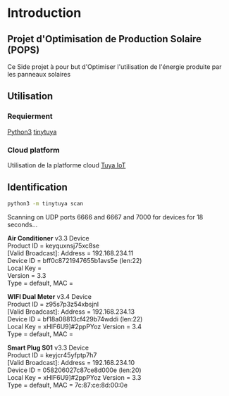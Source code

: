 # Introduction 


## Projet d'Optimisation de Production Solaire (POPS)

Ce Side projet à pour but d'Optimiser l'utilisation de l'énergie produite par les panneaux solaires

## Utilisation

### Requierment


[Python3]('https://www.python.org/downloads/release/python-31013/') 
[tinytuya]('https://github.com/jasonacox/tinytuya')

### Cloud platform

Utilisation de la platforme cloud [Tuya IoT]('https://iot.tuya.com/') 


## Identification


```bash
python3 -m tinytuya scan
```

Scanning on UDP ports 6666 and 6667 and 7000 for devices for 18 seconds...

**Air Conditioner**
v3.3 Device   
Product ID = keyquxnsj75xc8se  
[Valid Broadcast]:
    Address = 192.168.234.11   
    Device ID = bff0c8721947655b1avs5e (len:22)  
    Local Key =   
    Version = 3.3  
    Type = default, 
    MAC = 


**WIFI Dual Meter**
v3.4 Device   
Product ID = z95s7p3z54xbsjnl  
[Valid Broadcast]:
    Address = 192.168.234.13   
    Device ID = bf18a08813cf429b74wddi (len:22)  
    Local Key = xHIF6U9]#2ppPYoz 
    Version = 3.4  
    Type = default, 
    MAC = 


**Smart Plug S01**
v3.3 Device   
Product ID = keyjcr45yfptp7h7  
[Valid Broadcast]:
    Address = 192.168.234.10   
    Device ID = 058206027c87ce8d000e (len:20)  
    Local Key = xHIF6U9]#2ppPYoz 
    Version = 3.3  
    Type = default, 
    MAC = 7c:87:ce:8d:00:0e

